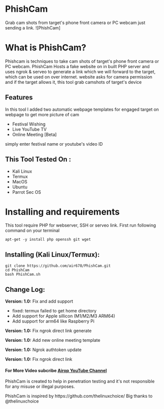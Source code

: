 # PhishCam
Grab cam shots from target's phone front camera or PC webcam just sending a link.
![PhishCam]

# What is PhishCam?
<p>Phishcam is techniques to take cam shots of target's phone front camera or PC webcam. PhishCam Hosts a fake website on in built PHP server and uses ngrok & serveo to generate a link which we will forward to the target, which can be used on over internet. website asks for camera permission and if the target allows it, this tool grab camshots of target's device</p>

## Features
<p>In this tool I added two automatic webpage templates for engaged target on webpage to get more picture of cam</p>
<ul>
  <li>Festival Wishing</li>
  <li>Live YouTube TV</li>
   <li>Online Meeting [Beta]</li>
</ul>
<p>simply enter festival name or youtube's video ID</p>

## This Tool Tested On :
<ul>
  <li>Kali Linux</li>
  <li>Termux</li>
  <li>MacOS</li>
  <li>Ubuntu</li>
  <li>Parrot Sec OS</li>
</ul>

# Installing and requirements
<p>This tool require PHP for webserver, SSH or serveo link. First run following command on your terminal</p>

```
apt-get -y install php openssh git wget
```

## Installing (Kali Linux/Termux):

```
git clone https://github.com/air678/PhishCam.git
cd PhishCam
bash PhishCam.sh
```

## Change Log:

<p><b>Version: 1.0:</b> Fix and add support</p>
<ul>
  <li>fixed: termux failed to get home directory</li>
  <li>Add support for Apple sillicon (M1/M2/M3 ARM64)</li>
  <li>Add support for arm64 like Raspberry Pi</li>
</ul>
<p><b>Version: 1.0:</b> Fix ngrok direct link generate</p>
<p><b>Version: 1.0:</b> Add new online meeting template</p>
<p><b>Version: 1.0:</b> Ngrok authtoken update</p>
<p><b>Version: 1.0:</b> Fix ngrok direct link</p>

#### For More Video subcribe <a href="http://youtube.com/@Airop01">Airop YouTube Channel</a>
<p>PhishCam is created to help in penetration testing and it's not responsible for any misuse or illegal purposes.</p>
<p>PhishCam is inspired by https://github.com/thelinuxchoice/ Big thanks to @thelinuxchoice</p>
